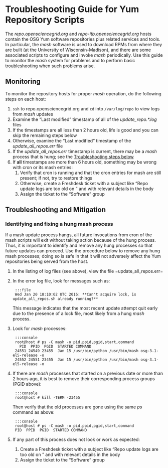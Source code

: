 Troubleshooting Guide for Yum Repository Scripts
================================================


The *repo.opensciencegrid.org* and *repo-itb.opensciencegrid.org* hosts contain the OSG Yum software repositories plus related services and tools. In particular, the *mash* software is used to download RPMs from where they are built (at the University of Wisconsin–Madison), and there are some associated scripts to configure and invoke *mash* periodically. Use this guide to monitor the *mash* system for problems and to perform basic troubleshooting when such problems arise.

Monitoring 
----------

To monitor the repository hosts for proper *mash* operation, do the following steps on each host:

   1. `ssh` to repo.opensciencegrid.org and `cd` into `/var/log/repo` to view logs from *mash* updates
   1. Examine the “Last modified” timestamp of all of the *update\_repo.\*.log* files
   1. If the timestamps are all less than 2 hours old, life is good and you can skip the remaining steps below
   1. Otherwise, examine the “Last modified” timestamp of the *update\_all\_repos.err* file
   1. If the *update\_all\_repos.err* timestamp is current, there may be a *mash* process that is hung; see the [Troubleshooting steps below](#troubleshooting-and-mitigation)
   1. If **all** timestamps are more than 6 hours old, something may be wrong with cron or its mash entries:
      1. Verify that cron is running and that the cron entries for mash are still present; if not, try to restore things
      1. Otherwise, create a Freshdesk ticket with a subject like “Repo update logs are too old on <HOST>” and with relevant details in the body
      1. Assign the ticket to the “Software” group

Troubleshooting and Mitigation
------------------------------

### Identifying and fixing a hung mash process

If a mash update process hangs, all future invocations from cron of the mash scripts will exit without taking action because of the hung process. Thus, it is important to identify and remove any hung processes so that future updates can proceed. Use the procedure below to remove any hung mash processes; doing so is safe in that it will not adversely affect the Yum repositories being served from the host.

1. In the listing of log files (see above), view the file =update_all_repos.err=
1. In the error log file, look for messages such as:  

        :::file
        Wed Jan 20 18:10:02 UTC 2016: **Can't acquire lock, is update_all_repos.sh already running?**  
 
    This message indicates that the most recent update attempt quit early due to the presence of a lock file, most likely from a hung *mash* process.
 
1. Look for *mash* processes:  
   
        :::console
        root@host # ps -C mash -o pid,ppid,pgid,start,command
          PID  PPID  PGID  STARTED COMMAND
        24551 24549 23455  Jan 15 /usr/bin/python /usr/bin/mash osg-3.1-el5-release -o
        24552 24551 23455  Jan 15 /usr/bin/python /usr/bin/mash osg-3.1-el5-release -o
   
1. If there are *mash* processes that started on a previous date or more than 2 hours ago, it is best to remove their corresponding process groups (PGID above):  
    
        :::console
        root@host # kill -TERM -23455
       
    Then verify that the old processes are gone using the same *ps* command as above:

        :::console  
        root@host # ps -C mash -o pid,ppid,pgid,start,command
        PID  PPID  PGID  STARTED COMMAND

1. If any part of this process does not look or work as expected:
   1. Create a Freshdesk ticket with a subject like “Repo update logs are too old on <HOST>” and with relevant details in the body
   1. Assign the ticket to the “Software” group
